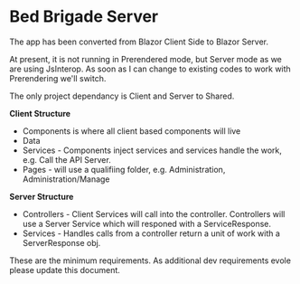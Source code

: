 # Bed Brigade Server

The app has been converted from Blazor Client Side to Blazor Server.

At present, it is not running in Prerendered mode, but Server mode as we are using JsInterop. As soon as I can change to existing codes to work with Prerendering we'll switch.

The only project dependancy is Client and Server to Shared. 

**Client Structure**

* Components is where all client based components will live
* Data 
* Services - Components inject services and services handle the work, e.g. Call the API Server.
* Pages - will use a qualifiing folder, e.g. Administration, Administration/Manage  


**Server Structure**

* Controllers - Client Services will call into the controller. Controllers will use a Server Service which will responed with a ServiceResponse.
* Services - Handles calls from a controller return a unit of work with a ServerResponse obj.


These are the minimum requirements. As additional dev requirements evole please update this document.